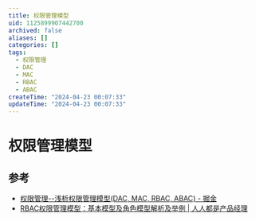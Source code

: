 ```yaml
---
title: 权限管理模型
uid: 1125899907442700
archived: false
aliases: []
categories: []
tags:
  - 权限管理
  - DAC
  - MAC
  - RBAC
  - ABAC
createTime: "2024-04-23 00:07:33"
updateTime: "2024-04-23 00:07:33"
---
```


# 权限管理模型

## 参考

- [权限管理--浅析权限管理模型(DAC, MAC, RBAC, ABAC) - 掘金](https://juejin.cn/post/6844904056876433416)
- [RBAC权限管理模型：基本模型及角色模型解析及举例 | 人人都是产品经理](https://www.woshipm.com/pd/440765.html)
